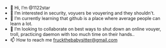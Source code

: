 - 👋 Hi, I’m @1122star
- 👀 I’m interested in security, voyuers be vouyering and they shouldn't.
- 🌱 I’m currently learning that github is a place where average people can learn a lot.
- 💞️ I’m looking to collaborate on best ways to shut down an online vouyer, troll, practicing daemon with too much time on their hands..
- 📫 How to reach me fruckthebabysitter@gmail.com

<!---
1122star/1122star is a ✨ special ✨ repository because its `README.md` (this file) appears on your GitHub profile.
You can click the Preview link to take a look at your changes.
--->
